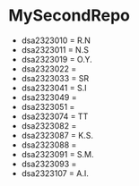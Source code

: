 # MySecondRepo

- dsa2323010 = R.N
- dsa2323011 = N.S
- dsa2323019 = O.Y.
- dsa2323022 = 
- dsa2323033 = SR
- dsa2323041 = S.I
- dsa2323049 = 
- dsa2323051 = 
- dsa2323074 = TT
- dsa2323082 = 
- dsa2323087 = K.S.
- dsa2323088 = 
- dsa2323091 = S.M.
- dsa2323093 = 
- dsa2323107 = A.I.
